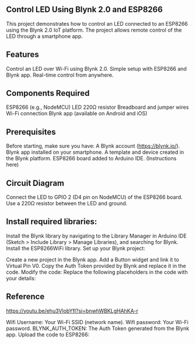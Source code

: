 ## Control LED Using Blynk 2.0 and ESP8266
This project demonstrates how to control an LED connected to an ESP8266 using the Blynk 2.0 IoT platform. The project allows remote control of the LED through a smartphone app.

## Features
Control an LED over Wi-Fi using Blynk 2.0.
Simple setup with ESP8266 and Blynk app.
Real-time control from anywhere.

## Components Required
ESP8266 (e.g., NodeMCU)
LED
220Ω resistor
Breadboard and jumper wires
Wi-Fi connection
Blynk app (available on Android and iOS)

## Prerequisites
Before starting, make sure you have:
A Blynk account (https://blynk.io/).
Blynk app installed on your smartphone.
A template and device created in the Blynk platform.
ESP8266 board added to Arduino IDE. (Instructions here)

## Circuit Diagram
Connect the LED to GPIO 2 (D4 pin on NodeMCU) of the ESP8266 board.
Use a 220Ω resistor between the LED and ground.

## Install required libraries:

Install the Blynk library by navigating to the Library Manager in Arduino IDE (Sketch > Include Library > Manage Libraries), and searching for Blynk.
Install the ESP8266WiFi library.
Set up your Blynk project:

Create a new project in the Blynk app.
Add a Button widget and link it to Virtual Pin V0.
Copy the Auth Token provided by Blynk and replace it in the code.
Modify the code:
Replace the following placeholders in the code with your details:

## Reference
https://youtu.be/ehu3VlobYfI?si=bnwhWBKLgHAhKA-r 

Wifi Username: Your Wi-Fi SSID (network name).
Wifi password: Your Wi-Fi password.
BLYNK_AUTH_TOKEN: The Auth Token generated from the Blynk app.
Upload the code to ESP8266:

